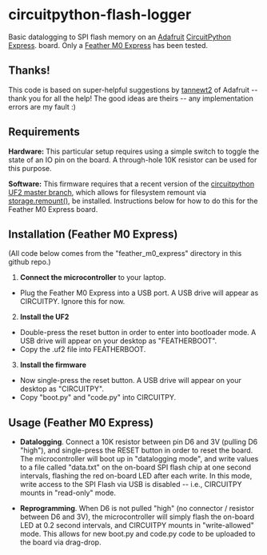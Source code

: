 # circuitpython-flash-logger

Basic datalogging to SPI flash memory on an [Adafruit](https://www.adafruit.com/) [CircuitPython Express](https://blog.adafruit.com/2017/01/09/welcome-to-the-adafruit-circuitpython-beta/). board.  Only a [Feather M0 Express](https://learn.adafruit.com/adafruit-feather-m0-express-designed-for-circuit-python-circuitpython/overview) has been tested.

## Thanks!

This code is based on super-helpful suggestions by [tannewt2](https://forums.adafruit.com/memberlist.php?mode=viewprofile&u=342057) of Adafruit -- thank you for all the help!  The good ideas are theirs -- any implementation errors are my fault :)


## Requirements

**Hardware:** This particular setup requires using a simple switch to toggle the state of an IO pin on the board.  A through-hole 10K resistor can be used for this purpose.

**Software:** This firmware requires that a recent version of the [circuitpython UF2 master branch](https://github.com/adafruit/circuitpython/commits/master), which allows for filesystem remount via [storage.remount()](https://circuitpython.readthedocs.io/en/latest/shared-bindings/storage/__init__.html), be installed.  Instructions below for how to do this for the Feather M0 Express board.


## Installation (Feather M0 Express)

(All code below comes from the "feather_m0_express" directory in this github repo.)

1. **Connect the microcontroller** to your laptop.

- Plug the Feather M0 Express into a USB port.  A USB drive will appear as CIRCUITPY.  Ignore this for now. 

2. **Install the UF2**

- Double-press the reset button in order to enter into bootloader mode.  A USB drive will appear on your desktop as "FEATHERBOOT". 
- Copy the .uf2 file into FEATHERBOOT. 

3. **Install the firmware**

- Now single-press the reset button.  A USB drive will appear on your desktop as "CIRCUITPY".
- Copy "boot.py" and "code.py" into CIRCUITPY.

## Usage (Feather M0 Express)

- **Datalogging**.  Connect a 10K resistor between pin D6 and 3V (pulling D6 "high"), and single-press the RESET button in order to reset the board. The microcontroller will boot up in "datalogging mode", and write values to a file called "data.txt" on the on-board SPI flash chip at one second intervals, flashing the red on-board LED after each write.  In this mode, write access to the SPI Flash via USB is disabled -- i.e., CIRCUITPY mounts in "read-only" mode.  

- **Reprogramming**. When D6 is not pulled "high" (no connector / resistor between D6 and 3V), the microcontroller will simply flash the on-board LED at 0.2 second intervals, and CIRCUITPY mounts in "write-allowed" mode.  This allows for new boot.py and code.py code to be uploaded to the board via drag-drop.








